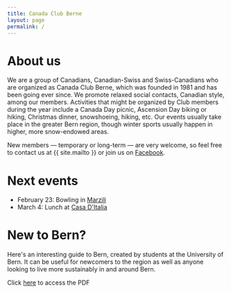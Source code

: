 ```yaml
---
title: Canada Club Berne
layout: page
permalink: /
---
```


# About us

We are a group of Canadians, Canadian-Swiss and Swiss-Canadians who are organized as Canada Club Berne, which was founded in 1981 and has been going ever since.
We promote relaxed social contacts, Canadian style, among our members. Activities that might be organized by Club members during the year include a Canada Day picnic, Ascension Day biking or hiking, Christmas dinner, snowshoeing,  hiking, etc. Our events usually take place in the greater Bern region, though winter sports usually happen in higher, more snow-endowed areas.

New members — temporary or long-term — are very welcome, so feel free to contact us at {{ site.mailto }} or join us on [Facebook](https://www.facebook.com/groups/canadaclubberne/).

# Next events

- February 23: Bowling in [Marzili](https://www.bowling-marzili.ch)
- March 4: Lunch at [Casa D'Italia](https://www.casaitalia.ch)

# New to Bern?

Here's an interesting guide to Bern, created by students at the University of Bern. It can be useful for newcomers to the region as well as anyone looking to live more sustainably in and around Bern.

Click [here](https://www.bne.unibe.ch/for_students/out_and_about_sustainably_in_bern/index_eng.html) to access the PDF

